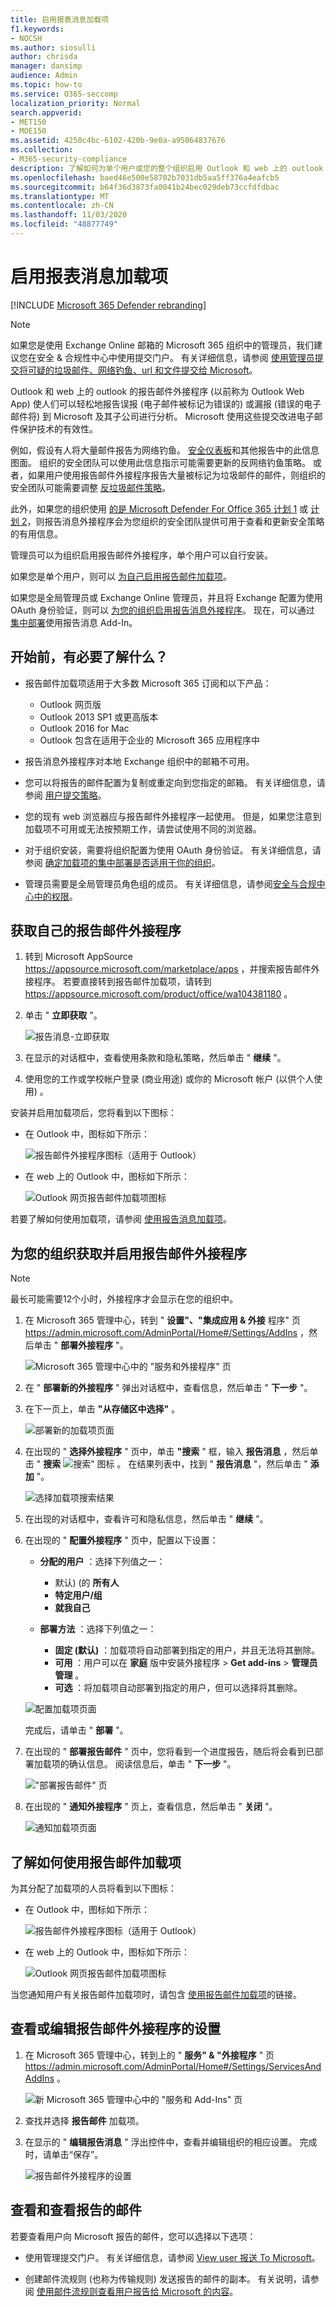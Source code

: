 ```yaml
---
title: 启用报表消息加载项
f1.keywords:
- NOCSH
ms.author: siosulli
author: chrisda
manager: dansimp
audience: Admin
ms.topic: how-to
ms.service: O365-seccomp
localization_priority: Normal
search.appverid:
- MET150
- MOE150
ms.assetid: 4250c4bc-6102-420b-9e0a-a95064837676
ms.collection:
- M365-security-compliance
description: 了解如何为单个用户或您的整个组织启用 Outlook 和 web 上的 outlook 和 Outlook 网页版报告消息外接程序。
ms.openlocfilehash: baed46e500e58702b7031db5aa5ff376a4eafcb5
ms.sourcegitcommit: b64f36d3873fa0041b24bec029deb73ccfdfdbac
ms.translationtype: MT
ms.contentlocale: zh-CN
ms.lasthandoff: 11/03/2020
ms.locfileid: "48877749"
---
```

# <a name="enable-the-report-message-add-in"></a>启用报表消息加载项

[!INCLUDE [Microsoft 365 Defender rebranding](../includes/microsoft-defender-for-office.md)]


> [!NOTE]
> 如果您是使用 Exchange Online 邮箱的 Microsoft 365 组织中的管理员，我们建议您在安全 & 合规性中心中使用提交门户。 有关详细信息，请参阅 [使用管理员提交将可疑的垃圾邮件、网络钓鱼、url 和文件提交给 Microsoft](admin-submission.md)。

Outlook 和 web 上的 outlook 的报告邮件外接程序 (以前称为 Outlook Web App) 使人们可以轻松地报告误报 (电子邮件被标记为错误的) 或漏报 (错误的电子邮件将) 到 Microsoft 及其子公司进行分析。 Microsoft 使用这些提交改进电子邮件保护技术的有效性。

例如，假设有人将大量邮件报告为网络钓鱼。 [安全仪表板](security-dashboard.md)和其他报告中的此信息图面。 组织的安全团队可以使用此信息指示可能需要更新的反网络钓鱼策略。 或者，如果用户使用报告邮件外接程序报告大量被标记为垃圾邮件的邮件，则组织的安全团队可能需要调整 [反垃圾邮件策略](configure-your-spam-filter-policies.md)。

此外，如果您的组织使用 [的是 Microsoft Defender For Office 365 计划 1](office-365-atp.md) 或 [计划 2](office-365-ti.md)，则报告消息外接程序会为您组织的安全团队提供可用于查看和更新安全策略的有用信息。

管理员可以为组织启用报告邮件外接程序，单个用户可以自行安装。

如果您是单个用户，则可以 [为自己启用报告邮件加载项](#get-the-report-message-add-in-for-yourself)。

如果您是全局管理员或 Exchange Online 管理员，并且将 Exchange 配置为使用 OAuth 身份验证，则可以 [为您的组织启用报告消息外接程序](#get-and-enable-the-report-message-add-in-for-your-organization)。 现在，可以通过 [集中部署](https://docs.microsoft.com/microsoft-365/admin/manage/centralized-deployment-of-add-ins)使用报告消息 Add-In。

## <a name="what-do-you-need-to-know-before-you-begin"></a>开始前，有必要了解什么？

- 报告邮件加载项适用于大多数 Microsoft 365 订阅和以下产品：

  - Outlook 网页版
  - Outlook 2013 SP1 或更高版本
  - Outlook 2016 for Mac
  - Outlook 包含在适用于企业的 Microsoft 365 应用程序中

- 报告消息外接程序对本地 Exchange 组织中的邮箱不可用。

- 您可以将报告的邮件配置为复制或重定向到您指定的邮箱。 有关详细信息，请参阅 [用户提交策略](user-submission.md)。

- 您的现有 web 浏览器应与报告邮件外接程序一起使用。 但是，如果您注意到加载项不可用或无法按预期工作，请尝试使用不同的浏览器。

- 对于组织安装，需要将组织配置为使用 OAuth 身份验证。 有关详细信息，请参阅 [确定加载项的集中部署是否适用于你的组织](../../admin/manage/centralized-deployment-of-add-ins.md)。

- 管理员需要是全局管理员角色组的成员。 有关详细信息，请参阅[安全与合规中心中的权限](permissions-in-the-security-and-compliance-center.md)。

## <a name="get-the-report-message-add-in-for-yourself"></a>获取自己的报告邮件外接程序

1. 转到 Microsoft AppSource <https://appsource.microsoft.com/marketplace/apps> ，并搜索报告邮件外接程序。 若要直接转到报告邮件加载项，请转到 <https://appsource.microsoft.com/product/office/wa104381180> 。

2. 单击 " **立即获取** "。

   ![报告消息-立即获取](../../media/ReportMessageGETITNOW.png)

3. 在显示的对话框中，查看使用条款和隐私策略，然后单击 " **继续** "。

4. 使用您的工作或学校帐户登录 (商业用途) 或你的 Microsoft 帐户 (以供个人使用) 。

安装并启用加载项后，您将看到以下图标：

- 在 Outlook 中，图标如下所示：

  ![报告邮件外接程序图标（适用于 Outlook）](../../media/OutlookReportMessageIcon.png)

- 在 web 上的 Outlook 中，图标如下所示：

  ![Outlook 网页报告邮件加载项图标](../../media/d9326d0b-1769-4bc2-ae58-51f0ebc69a17.png)

若要了解如何使用加载项，请参阅 [使用报告消息加载项](https://support.microsoft.com/office/b5caa9f1-cdf3-4443-af8c-ff724ea719d2)。

## <a name="get-and-enable-the-report-message-add-in-for-your-organization"></a>为您的组织获取并启用报告邮件外接程序

> [!NOTE]
> 最长可能需要12个小时，外接程序才会显示在您的组织中。

1. 在 Microsoft 365 管理中心，转到 " **设置"、"集成应用 & 外接** 程序" 页 <https://admin.microsoft.com/AdminPortal/Home#/Settings/AddIns> ，然后单击 " **部署外接程序** "。

   ![Microsoft 365 管理中心中的 "服务和外接程序" 页](../../media/ServicesAddInsPageNewM365AdminCenter.png)

2. 在 " **部署新的外接程序** " 弹出对话框中，查看信息，然后单击 " **下一步** "。

3. 在下一页上，单击 **"从存储区中选择"** 。

   ![部署新的加载项页面](../../media/NewAddInScreen2.png)

4. 在出现的 " **选择外接程序** " 页中，单击 **"搜索** " 框，输入 **报告消息** ，然后单击 " **搜索** ![ 搜索" 图标 ](../../media/search-icon.png) 。 在结果列表中，找到 " **报告消息** "，然后单击 " **添加** "。

   ![选择加载项搜索结果](../../media/NewAddInScreen3.png)

5. 在出现的对话框中，查看许可和隐私信息，然后单击 " **继续** "。

6. 在出现的 " **配置外接程序** " 页中，配置以下设置：

   - **分配的用户** ：选择下列值之一：

     - 默认)  (的 **所有人**
     - **特定用户/组**
     - **就我自己**

   - **部署方法** ：选择下列值之一：

     - **固定 (默认)** ：加载项将自动部署到指定的用户，并且无法将其删除。
     - **可用** ：用户可以在 **家庭** 版中安装外接程序 \> **Get add-ins** \> **管理员管理** 。
     - **可选** ：将加载项自动部署到指定的用户，但可以选择将其删除。

   ![配置加载项页面](../../media/configure-add-in.png)

   完成后，请单击 " **部署** "。

7. 在出现的 " **部署报告邮件** " 页中，您将看到一个进度报告，随后将会看到已部署加载项的确认信息。 阅读信息后，单击 " **下一步** "。

   !["部署报告邮件" 页](../../media/deploy-report-message-page.png)

8. 在出现的 " **通知外接程序** " 页上，查看信息，然后单击 " **关闭** "。

   ![通知加载项页面](../../media/announce-add-in-page.png)

## <a name="learn-how-to-use-the-report-message-add-in"></a>了解如何使用报告邮件加载项

为其分配了加载项的人员将看到以下图标：

- 在 Outlook 中，图标如下所示：

  ![报告邮件外接程序图标（适用于 Outlook）](../../media/OutlookReportMessageIcon.png)

- 在 web 上的 Outlook 中，图标如下所示：

  ![Outlook 网页报告邮件加载项图标](../../media/d9326d0b-1769-4bc2-ae58-51f0ebc69a17.png)

当您通知用户有关报告邮件加载项时，请包含 [使用报告邮件加载项](https://support.microsoft.com/office/b5caa9f1-cdf3-4443-af8c-ff724ea719d2)的链接。

## <a name="review-or-edit-settings-for-the-report-message-add-in"></a>查看或编辑报告邮件外接程序的设置

1. 在 Microsoft 365 管理中心，转到上的 " **服务" & "外接程序** " 页 <https://admin.microsoft.com/AdminPortal/Home#/Settings/ServicesAndAddIns> 。

   ![新 Microsoft 365 管理中心中的 "服务和 Add-Ins" 页](../../media/ServicesAddInsPageNewM365AdminCenter.png)

2. 查找并选择 **报告邮件** 加载项。

3. 在显示的 " **编辑报告消息** " 浮出控件中，查看并编辑组织的相应设置。 完成时，请单击“保存”。

   ![报告邮件外接程序的设置](../../media/EditReportMessageAddIn.png)

## <a name="view-and-review-reported-messages"></a>查看和查看报告的邮件

若要查看用户向 Microsoft 报告的邮件，您可以选择以下选项：

- 使用管理提交门户。 有关详细信息，请参阅 [View user 报送 To Microsoft](admin-submission.md#view-user-submissions-to-microsoft)。

- 创建邮件流规则 (也称为传输规则) 发送报告的邮件的副本。 有关说明，请参阅 [使用邮件流规则查看用户报告给 Microsoft 的内容](use-mail-flow-rules-to-see-what-your-users-are-reporting-to-microsoft.md)。
